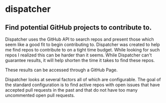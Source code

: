 dispatcher
==========

## Find potential GitHub projects to contribute to.

Dispatcher uses the GitHub API to search repos and present those which seem like a good fit to begin contributing to. Dispatcher was created to help me find repos to contribute to on a tight time budget. While looking for such repos I realized this can be harder than it seems. While Dispatcher can't guarantee results, it will help shorten the time it takes to find these repos.

These results can be accessed through a GitHub Page.

Dispatcher looks at several factors all of which are configurable. The goal of the standard configuration is to find active repos with open issues that have accepted pull requests in the past and that do not have too many uncommented open pull requests.
